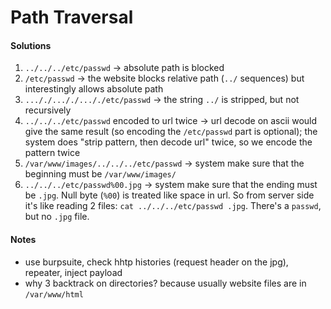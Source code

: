 # Path Traversal

#### Solutions

1. `../../../etc/passwd` -> absolute path is blocked
2. `/etc/passwd` -> the website blocks relative path (`../` sequences) but interestingly allows absolute path
3. `..././..././..././etc/passwd` -> the string `../` is stripped, but not recursively
4. `../../../etc/passwd` encoded to url twice -> url decode on ascii would give the same result (so encoding the `/etc/passwd` part is optional); the system does "strip pattern, then decode url" twice, so we encode the pattern twice
5. `/var/www/images/../../../etc/passwd` -> system make sure that the beginning must be `/var/www/images/`
6. `../../../etc/passwd%00.jpg` -> system make sure that the ending must be `.jpg`. Null byte (`%00`) is treated like space in url. So from server side it's like reading 2 files: `cat ../../../etc/passwd .jpg`. There's a `passwd`, but no `.jpg` file.

#### Notes

* use burpsuite, check hhtp histories (request header on the jpg), repeater, inject payload
* why 3 backtrack on directories? because usually website files are in `/var/www/html`
